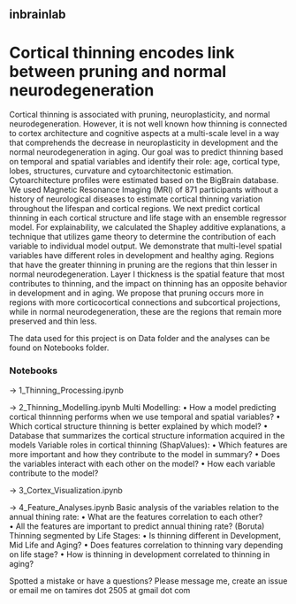 ## inbrainlab

# Cortical thinning encodes link between pruning and normal neurodegeneration

Cortical thinning is associated with pruning, neuroplasticity, and normal neurodegeneration. However, it is not well known how thinning is connected to cortex architecture and cognitive aspects at a multi-scale level in a way that comprehends the decrease in neuroplasticity in development and the normal neurodegeneration in aging. Our goal was to predict thinning based on temporal and spatial variables and identify their role: age, cortical type, lobes, structures, curvature and cytoarchitectonic estimation. Cytoarchitecture profiles were estimated based on the BigBrain database. We used Magnetic Resonance Imaging (MRI) of 871 participants without a history of neurological diseases to estimate cortical thinning variation throughout the lifespan and cortical regions. We next predict cortical thinning in each cortical structure and life stage with an ensemble regressor model. For explainability, we calculated the Shapley additive explanations, a technique that utilizes game theory to determine the contribution of each variable to individual model output. We demonstrate that multi-level spatial variables have different roles in development and healthy aging. Regions that have the greater thinning in pruning are the regions that thin lesser in normal neurodegeneration. Layer I thickness is the spatial feature that most contributes to thinning, and the impact on thinning has an opposite behavior in development and in aging. We propose that pruning occurs more in regions with more corticocortical connections and subcortical projections, while in normal neurodegeneration, these are the regions that remain more preserved and thin less. 

The data used for this project is on Data folder and the analyses can be found on Notebooks folder.

### Notebooks
-> 1_Thinning_Processing.ipynb
  
-> 2_Thinning_Modelling.ipynb
    Multi Modelling:
     • How a model predicting cortical thinnning performs when we use temporal and spatial variables?
     • Which cortical structure thinning is better explained by which model?
     • Database that summarizes the cortical structure information acquired in the models
    Variable roles in cortical thinning (ShapValues):
     • Which features are more important and how they contribute to the model in summary?
     • Does the variables interact with each other on the model?
     • How each variable contribute to the model?
     
-> 3_Cortex_Visualization.ipynb

-> 4_Feature_Analyses.ipynb
    Basic analysis of the variables relation to the annual thining rate:
     • What are the features correlation to each other?  
     • All the features are important to predict annual thining rate? (Boruta) 
    Thinning segmented by Life Stages:
     • Is thinning different in Development, Mid Life and Aging?
     • Does features correlation to thinning vary depending on life stage?
     • How is thinning in development correlated to thinning in aging?

Spotted a mistake or have a questions? Please message me, create an issue or email me on tamires dot 2505 at gmail dot com

